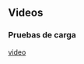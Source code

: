 ## Videos

### Pruebas de carga

[video](https://www.loom.com/share/a9e2a16b110d455ead9387f16628948b)
